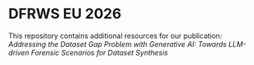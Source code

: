 # DFRWS EU 2026

This repository contains additional resources for our publication:  
*Addressing the Dataset Gap Problem with Generative AI: Towards LLM-driven Forensic Scenarios for Dataset Synthesis*

